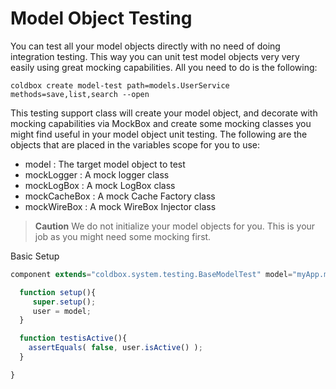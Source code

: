 # Model Object Testing

You can test all your model objects directly with no need of doing integration testing. This way you can unit test model objects very very easily using great mocking capabilities. All you need to do is the following:

```
coldbox create model-test path=models.UserService methods=save,list,search --open
```

This testing support class will create your model object, and decorate with mocking capabilities via MockBox and create some mocking classes you might find useful in your model object unit testing. The following are the objects that are placed in the variables scope for you to use:

* model : The target model object to test
* mockLogger : A mock logger class
* mockLogBox : A mock LogBox class
* mockCacheBox : A mock Cache Factory class
* mockWireBox : A mock WireBox Injector class

> **Caution** We do not initialize your model objects for you. This is your job as you might need some mocking first. 

Basic Setup

```js
component extends="coldbox.system.testing.BaseModelTest" model="myApp.model.User"{

  function setup(){
     super.setup();
     user = model;
  }

  function testisActive(){
    assertEquals( false, user.isActive() );
  }

}
```

